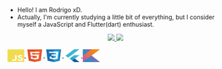   - Hello! I am Rodrigo xD.
  - Actually, I'm currently studying a little bit of everything, but I consider myself a JavaScript and Flutter(dart) enthusiast.
 <div align="center">
  <a href="https://github.com/rpz-dev">
  <img height="150em" src="https://github-readme-stats.vercel.app/api?username=rpz-dev&show_icons=true&theme=dark&include_all_commits=true&count_private=true"/>
  <img height="150em" src="https://github-readme-stats.vercel.app/api/top-langs/?username=rpz-dev&layout=compact&langs_count=7&theme=dark"/>
</div>
  <div style="display: inline_block"><br>
  <img align="center" alt="rpz-Js" height="30" width="40" src="https://raw.githubusercontent.com/devicons/devicon/master/icons/javascript/javascript-plain.svg">
  <img align="center" alt="rpz-HTML" height="30" width="40" src="https://raw.githubusercontent.com/devicons/devicon/master/icons/html5/html5-original.svg">
  <img align="center" alt="rpz-CSS" height="30" width="40" src="https://raw.githubusercontent.com/devicons/devicon/master/icons/css3/css3-original.svg">
  <img align="center" alt="rpz-CSS" height="30" width="40" src="https://github.com/devicons/devicon/blob/master/icons/flutter/flutter-original.svg">
  <img align="center" alt="rpz-CSS" height="30" width="40" src="https://github.com/devicons/devicon/blob/master/icons/kotlin/kotlin-original.svg">
  </div>

<!---
rpz-dev/rpz-dev is a ✨ special ✨ repository because its `README.md` (this file) appears on your GitHub profile.
You can click the Preview link to take a look at your changes.
--->
